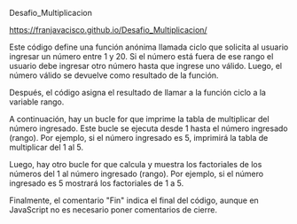 
Desafio_Multiplicacion

https://franjavacisco.github.io/Desafio_Multiplicacion/

Este código define una función anónima llamada ciclo que solicita al usuario ingresar un número entre 1 y 20. Si el número está fuera de ese rango 
el usuario debe ingresar otro número hasta que ingrese uno válido. Luego, el número válido se devuelve como resultado de la función.

Después, el código asigna el resultado de llamar a la función ciclo a la variable rango.

A continuación, hay un bucle for que imprime la tabla de multiplicar del número ingresado. Este bucle se ejecuta desde 1 hasta el número ingresado (rango). 
Por ejemplo, si el número ingresado es 5, imprimirá la tabla de multiplicar del 1 al 5.

Luego, hay otro bucle for que calcula y muestra los factoriales de los números del 1 al número ingresado (rango). Por ejemplo, si el número ingresado es 5 
mostrará los factoriales de 1 a 5.

Finalmente, el comentario "Fin" indica el final del código, aunque en JavaScript no es necesario poner comentarios de cierre.
